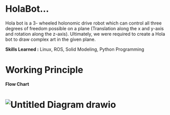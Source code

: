 # HolaBot...
Hola bot is a 3- wheeled holonomic drive robot which can control all three degrees of freedom possible on a plane (Translation along the x and y-axis and rotation along the z-axis). Ultimately, we were required to create a Hola bot to draw complex art in the given plane.

**Skills Learned :**
Linux, ROS, Solid Modeling, Python Programming

# **Working Principle**
**Flow Chart**
# ![Untitled Diagram drawio](https://github.com/NarenOO3/HolaBot/assets/98276114/0c686e64-ad0d-4a7d-ba34-a581d8242807)
